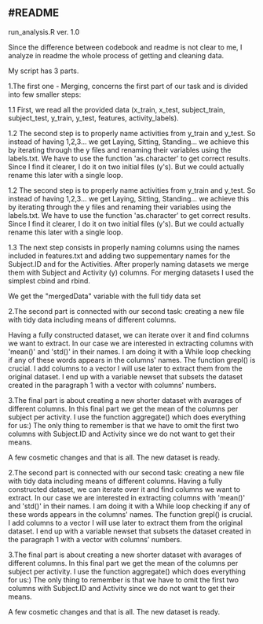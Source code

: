 
#README
-----------
run_analysis.R
ver. 1.0

Since the difference between codebook and readme is not clear to me, I analyze in readme the whole process of getting and cleaning data.

My script has 3 parts. 

1.The first one - Merging, concerns the first part of our task and is divided into few smaller steps:

1.1 First, we read all the provided data (x_train, x_test, subject_train, subject_test, y_train, y_test, features, activity_labels).

1.2 The second step is to properly name activities from y_train and y_test. So instead of having 1,2,3... we get Laying, Sitting, Standing... we achieve this by iterating through the y files and renaming their variables using the labels.txt. We have to use the function 'as.character' to get correct results.
Since I find it clearer, I do it on two initial files (y's). But we could actually rename this later with a single loop. 

1.2 The second step is to properly name activities from y_train and y_test. So instead of having 1,2,3... we get Laying, Sitting, Standing... we achieve this by iterating through the y files and renaming their variables using the labels.txt. We have to use the function 'as.character' to get correct results. Since I find it clearer, I do it on two initial files (y's). But we could actually rename this later with a single loop. 

1.3 The next step consists in properly naming columns using the names included in features.txt and adding two suppementary names for the Subject.ID and for the Activities. After properly naming datasets we merge them with Subject and Activity (y) columns. For merging datasets I used the simplest cbind and rbind. 

We get the "mergedData" variable with the full tidy data set

2.The second part is connected with our second task: creating a new file with tidy data including means of different columns.

Having a fully constructed dataset, we can iterate over it and find columns we want to extract. In our case we are interested in extracting columns with 'mean()' and 'std()' in their names. I am doing it with a While loop checking if any of these words appears in the columns' names. The function grepl() is crucial. I add columns to a vector I will use later to extract them from the original dataset. I end up with a variable newset that subsets the dataset created in the paragraph 1 with a vector with columns' numbers. 

3.The final part is about creating a new shorter dataset with avarages of different columns. In this final part we get the mean of the columns per subject per activity. I use the function aggregate() which does everything for us:) The only thing to remember is that we have to omit the first two columns with Subject.ID and Activity since we do not want to get their means. 

A few cosmetic changes and that is all. The new dataset is ready. 

2.The second part is connected with our second task: creating a new file with tidy data including means of different columns. Having a fully constructed dataset, we can iterate over it and find columns we want to extract. In our case we are interested in extracting columns with 'mean()' and 'std()' in their names. I am doing it with a While loop checking if any of these words appears in the columns' names. The function grepl() is crucial. I add columns to a vector I will use later to extract them from the original dataset. I end up with a variable newset that subsets the dataset created in the paragraph 1 with a vector with columns' numbers. 

3.The final part is about creating a new shorter dataset with avarages of different columns. In this final part we get the mean of the columns per subject per activity. I use the function aggregate() which does everything for us:) The only thing to remember is that we have to omit the first two columns with Subject.ID and Activity since we do not want to get their means. 

A few cosmetic changes and that is all. The new dataset is ready. 

